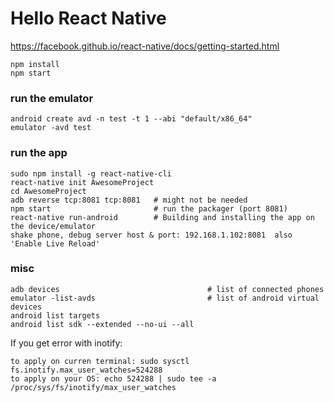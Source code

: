 # Hello React Native

https://facebook.github.io/react-native/docs/getting-started.html

```
npm install
npm start
```

### run the emulator

```
android create avd -n test -t 1 --abi "default/x86_64"
emulator -avd test
```

### run the app

```
sudo npm install -g react-native-cli
react-native init AwesomeProject
cd AwesomeProject
adb reverse tcp:8081 tcp:8081   # might not be needed
npm start                       # run the packager (port 8081)
react-native run-android        # Building and installing the app on the device/emulator
shake phone, debug server host & port: 192.168.1.102:8081  also 'Enable Live Reload'
```

### misc

```
adb devices                                 # list of connected phones
emulator -list-avds                         # list of android virtual devices
android list targets
android list sdk --extended --no-ui --all
```

If you get error with inotify:
```
to apply on curren terminal: sudo sysctl fs.inotify.max_user_watches=524288
to apply on your OS: echo 524288 | sudo tee -a /proc/sys/fs/inotify/max_user_watches
```

